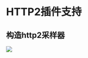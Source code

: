 
# HTTP2插件支持
## 构造http2采样器
![](https://github.com/jdcloudcom/cn/blob/cn-perftest/image/%20Perftest/38.png)
